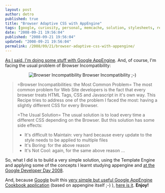 ```yaml
---
layout: post
author: detro
published: true
title: "Browser Adaptive CSS with AppEngine"
tags: [google, curiosity, personal, memcache, solution, stylesheets, rendering, optimization, css, template, english, incompatibility, gae, browser, appengine, utility]
date: "2008-09-21 19:56:04"
published: "2008-09-21 19:56:04"
updated: "2008-09-21 19:56:04"
permalink: /2008/09/21/browser-adaptive-css-with-appengine/
---
```


<a href="http://www.detronizator.org/2008/08/30/google-appengine-resources/">As I said, I'm doing some stuff with Google AppEngine</a>. And, of course, I'm facing the usual problem of Browser Incompatibility:
<div align="center">
<img src="http://www.detronizator.org/wp-content/uploads/2008/09/firefox_eating_ie.jpg" alt="Browser Incompatibility" />
Browser Incompatibility ;-)
</div>
<blockquote>
=Browser Incompatibilities: the Most Common Problem=
The most common problem for Web Site developers is the fact that every browser treats HTML Tags, CSS and Javascript in it's own way.
This Recipe tries to address one of the problem I faced the most: having a slightly different CSS for every Browser.

=The Usual Solution=
The usual solution is to load every time a different CSS depending on the Browser. But this solution has some side effects:
- It's difficult to Maintain: very hard because every update to the style needs to be applied to multiple files
- It's Boring: for the above reason
- It's Not Cool: again, for the same above reason 
...
</blockquote>

So, what I did is to build a very simple solution, using the Template Engine and applying some of the concepts I learnt studying appengine and <a href="http://www.detronizator.org/2008/09/17/back-from-the-google-developer-day-2008/">at the Google Developer Day 2008</a>.

And, because <a href="http://www.google.com/">Google</a> built this <a href="http://appengine-cookbook.appspot.com/">very simple but useful Google AppEngine Cookbook application</a> (based on appengine itself ;-) ), <a href="http://appengine-cookbook.appspot.com/recipe/browser-adaptive-css/">here is it</a>.
<strong>Enjoy!</strong>
